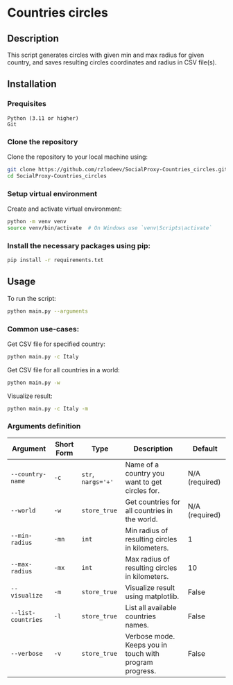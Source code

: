 # Countries circles

## Description
This script generates circles with given min and max radius for given country, and saves resulting circles coordinates
and radius in CSV file(s).

## Installation

### Prequisites
    Python (3.11 or higher)
    Git

### Clone the repository
Clone the repository to your local machine using:

```bash
git clone https://github.com/rzlodeev/SocialProxy-Countries_circles.git
cd SocialProxy-Countries_circles
```

### Setup virtual environment
Create and activate virtual environment:

```bash
python -m venv venv
source venv/bin/activate  # On Windows use `venv\Scripts\activate`
```


### Install the necessary packages using pip:

```bash
pip install -r requirements.txt
```

## Usage

To run the script:
```bash
python main.py --arguments
```

### Common use-cases:

Get CSV file for specified country:
```bash
python main.py -c Italy
```

Get CSV file for all countries in a world:
```bash
python main.py -w
```

Visualize result:
```bash
python main.py -c Italy -m
```

### Arguments definition
| Argument | Short Form | Type | Description | Default |
|----------|-------------|------|-------------|---------|
| `--country-name` | `-c` | `str`, `nargs='+'` | Name of a country you want to get circles for. | N/A (required) |
| `--world` | `-w` | `store_true` | Get countries for all countries in the world. | N/A (required) |
| `--min-radius` | `-mn` | `int` | Min radius of resulting circles in kilometers. | 1 |
| `--max-radius` | `-mx` | `int` | Max radius of resulting circles in kilometers. | 10 |
| `--visualize` | `-m` | `store_true` | Visualize result using matplotlib. | False |
| `--list-countries` | `-l` | `store_true` | List all available countries names. | False |
| `--verbose` | `-v` | `store_true` | Verbose mode. Keeps you in touch with program progress. | False |


